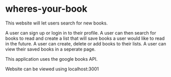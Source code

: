 # wheres-your-book

This website will let users search for new books.

A user can sign up or login in to their profile.
A user can then search for books to read and create a list that will save books a user would like to read in the future.
A user can create, delete or add books to their lists.
A user can view their saved books in a seperate page.

This application uses the google books API.

Website can be viewed using localhost:3001
